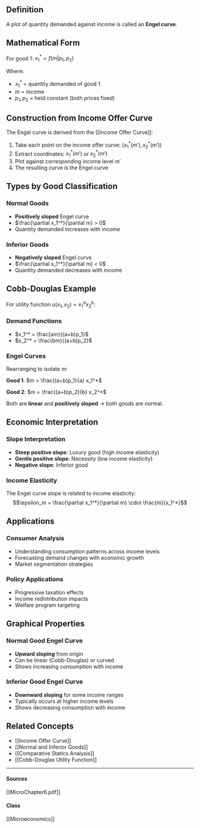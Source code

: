 ## Definition

A plot of quantity demanded against income is called an **Engel curve**.

## Mathematical Form

For good 1: $x_1^* = f(m | p_1, p_2)$

Where:
- $x_1^*$ = quantity demanded of good 1
- $m$ = income  
- $p_1, p_2$ = held constant (both prices fixed)

## Construction from Income Offer Curve

The Engel curve is derived from the [[Income Offer Curve]]:
1. Take each point on the income offer curve: $(x_1^*(m'), x_2^*(m'))$
2. Extract coordinates: $x_1^*(m')$ or $x_2^*(m')$  
3. Plot against corresponding income level $m'$
4. The resulting curve is the Engel curve

## Types by Good Classification

### Normal Goods
- **Positively sloped** Engel curve
- $\frac{\partial x_1^*}{\partial m} > 0$
- Quantity demanded increases with income

### Inferior Goods  
- **Negatively sloped** Engel curve
- $\frac{\partial x_1^*}{\partial m} < 0$
- Quantity demanded decreases with income

## Cobb-Douglas Example

For utility function $u(x_1, x_2) = x_1^a x_2^b$:

### Demand Functions
- $x_1^* = \frac{am}{(a+b)p_1}$
- $x_2^* = \frac{bm}{(a+b)p_2}$

### Engel Curves
Rearranging to isolate $m$:

**Good 1**: $m = \frac{(a+b)p_1}{a} x_1^*$

**Good 2**: $m = \frac{(a+b)p_2}{b} x_2^*$

Both are **linear** and **positively sloped** → both goods are normal.

## Economic Interpretation

### Slope Interpretation
- **Steep positive slope**: Luxury good (high income elasticity)
- **Gentle positive slope**: Necessity (low income elasticity)  
- **Negative slope**: Inferior good

### Income Elasticity
The Engel curve slope is related to income elasticity:
$$\epsilon_m = \frac{\partial x_1^*}{\partial m} \cdot \frac{m}{x_1^*}$$

## Applications

### Consumer Analysis
- Understanding consumption patterns across income levels
- Forecasting demand changes with economic growth
- Market segmentation strategies

### Policy Applications  
- Progressive taxation effects
- Income redistribution impacts
- Welfare program targeting

## Graphical Properties

### Normal Good Engel Curve
- **Upward sloping** from origin
- Can be linear (Cobb-Douglas) or curved
- Shows increasing consumption with income

### Inferior Good Engel Curve
- **Downward sloping** for some income ranges
- Typically occurs at higher income levels
- Shows decreasing consumption with income

## Related Concepts

- [[Income Offer Curve]]
- [[Normal and Inferior Goods]]
- [[Comparative Statics Analysis]]
- [[Cobb-Douglas Utility Function]]

---
#### Sources
[[MicroChapter6.pdf]]
#### Class
[[Microeconomics]]
